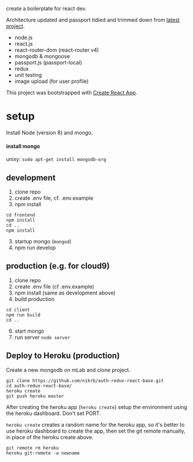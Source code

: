 
create a boilerplate for react dev.

Architecture updated and passport tidied and trimmed down from [latest project](https://github.com/chingu-voyage3/bears-21).

* node.js
* react.js
* react-router-dom (react-router v4)
* mongodb & mongoose
* passport.js (passport-local)
* redux
* unit testing
* image upload (for user profile)

This project was bootstrapped with [Create React App](https://github.com/facebookincubator/create-react-app).

# setup

Install Node (version 8) and mongo.

#### install mongo
unixy:
`sudo apt-get install mongodb-org`

## development
1. clone repo
2. create .env file, cf. .env.example
2. npm install
```
cd frontend
npm install
cd ..
npm install
```
3. startup mongo (`mongod`)
4. npm run develop

## production (e.g. for cloud9)
1. clone repo
2. create .env file (cf .env.example)
3. npm install (same as development above)
4. build production
```
cd client
npm run build
cd ..
```
6. start mongo
7. run server `node server`

## Deploy to Heroku (production)

Create a new mongodb on mLab and clone project.

```
git clone https://github.com/nikrb/auth-redux-react-base.git
cd auth-redux-react-base/
heroku create
git push heroku master
```

After creating the heroku app (```heroku create```) setup the environment using
the heroku dashboard. Don't set PORT.

`heroku create` creates a random name for the heroku app, so it's better to use
heroku dashboard to create the app, then set the git remote manually, in place
of the heroku create above.
```
git remote rm heroku
heroku git:remote -a newname
```
